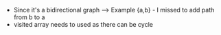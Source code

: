 * Since it's a bidirectional graph --> Example {a,b} - I missed to add path from b to a
* visited array needs to used as there can be cycle
​